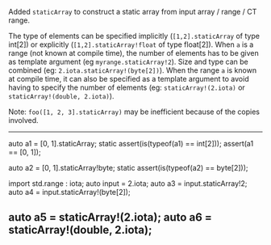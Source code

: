 Added `staticArray` to construct a static array from input array / range / CT range.

The type of elements can be specified implicitly (`[1,2].staticArray` of type int[2])
or explicitly (`[1,2].staticArray!float` of type float[2]).
When `a` is a range (not known at compile time), the number of elements has to be given as template argument
(eg `myrange.staticArray!2`).
Size and type can be combined (eg: `2.iota.staticArray!(byte[2])`).
When the range `a` is known at compile time, it can also be specified as a
template argument to avoid having to specify the number of elements
(eg: `staticArray!(2.iota)` or `staticArray!(double, 2.iota)`).

Note: `foo([1, 2, 3].staticArray)` may be inefficient because of the copies involved.

---
auto a1 = [0, 1].staticArray;
static assert(is(typeof(a1) == int[2]));
assert(a1 == [0, 1]);

auto a2 = [0, 1].staticArray!byte;
static assert(is(typeof(a2) == byte[2]));

import std.range : iota;
auto input = 2.iota;
auto a3 = input.staticArray!2;
auto a4 = input.staticArray!(byte[2]);

auto a5 = staticArray!(2.iota);
auto a6 = staticArray!(double, 2.iota);
---
